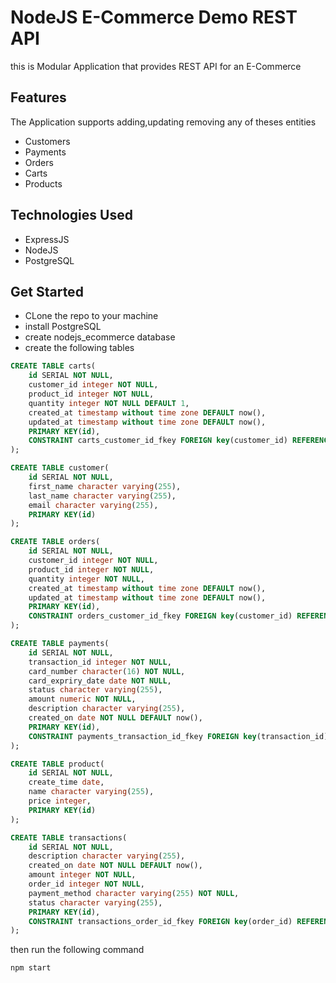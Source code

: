 # NodeJS E-Commerce Demo REST API

this is Modular Application that provides  REST API for an E-Commerce 

## Features
The Application supports adding,updating removing any of theses entities
- Customers
- Payments
- Orders
- Carts
- Products

## Technologies Used
- ExpressJS
- NodeJS
- PostgreSQL

## Get Started
- CLone the repo to your machine
- install PostgreSQL
- create nodejs_ecommerce database
- create the following tables

```sql
CREATE TABLE carts(
    id SERIAL NOT NULL,
    customer_id integer NOT NULL,
    product_id integer NOT NULL,
    quantity integer NOT NULL DEFAULT 1,
    created_at timestamp without time zone DEFAULT now(),
    updated_at timestamp without time zone DEFAULT now(),
    PRIMARY KEY(id),
    CONSTRAINT carts_customer_id_fkey FOREIGN key(customer_id) REFERENCES customer(id),${snap}CONSTRAINT carts_product_id_fkey FOREIGN key(product_id) REFERENCES product(id)
);
```
```sql
CREATE TABLE customer(
    id SERIAL NOT NULL,
    first_name character varying(255),
    last_name character varying(255),
    email character varying(255),
    PRIMARY KEY(id)
);
```

```sql
CREATE TABLE orders(
    id SERIAL NOT NULL,
    customer_id integer NOT NULL,
    product_id integer NOT NULL,
    quantity integer NOT NULL,
    created_at timestamp without time zone DEFAULT now(),
    updated_at timestamp without time zone DEFAULT now(),
    PRIMARY KEY(id),
    CONSTRAINT orders_customer_id_fkey FOREIGN key(customer_id) REFERENCES customer(id),${snap}CONSTRAINT orders_product_id_fkey FOREIGN key(product_id) REFERENCES product(id)
);
```
```sql
CREATE TABLE payments(
    id SERIAL NOT NULL,
    transaction_id integer NOT NULL,
    card_number character(16) NOT NULL,
    card_expriry_date date NOT NULL,
    status character varying(255),
    amount numeric NOT NULL,
    description character varying(255),
    created_on date NOT NULL DEFAULT now(),
    PRIMARY KEY(id),
    CONSTRAINT payments_transaction_id_fkey FOREIGN key(transaction_id) REFERENCES transactions(id)
);
```
```sql
CREATE TABLE product(
    id SERIAL NOT NULL,
    create_time date,
    name character varying(255),
    price integer,
    PRIMARY KEY(id)
);
```
```sql
CREATE TABLE transactions(
    id SERIAL NOT NULL,
    description character varying(255),
    created_on date NOT NULL DEFAULT now(),
    amount integer NOT NULL,
    order_id integer NOT NULL,
    payment_method character varying(255) NOT NULL,
    status character varying(255),
    PRIMARY KEY(id),
    CONSTRAINT transactions_order_id_fkey FOREIGN key(order_id) REFERENCES orders(id)
);
```

then run the following command
```shell
npm start
```